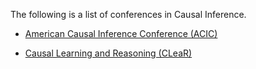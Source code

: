 The following is a list of conferences in Causal Inference.

- [American Causal Inference Conference (ACIC)](https://sci-info.org/annual-meeting/)

- [Causal Learning and Reasoning (CLeaR)](https://www.cclear.cc/)
